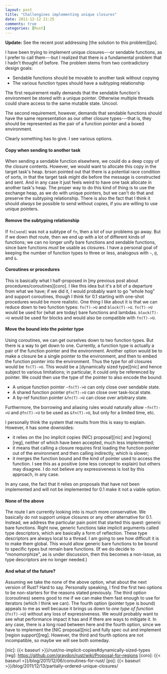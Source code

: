 ```yaml
---
layout: post
title: "Challengines implementing unique closures"
date: 2011-12-12 21:25
comments: true
categories: [Rust]
---
```


**Update:** See the recent post addressing
[the solution to this problem][po].

I have been trying to implement unique closures---or sendable
functions, as I prefer to call them---but I realized that there is
a fundamental problem that I hadn't thought of before.   The problem
stems from two contradictory design goals:

- Sendable functions should be movable to another task without copying
- The various function types should have a subtyping relationship

The first requirement really demands that the sendable function's
environment be stored with a unique pointer.  Otherwise multiple
threads could share access to the same mutable state. Uncool.

The second requirement, however, demands that sendable functions
should have the same representation as our other closure types---that
is, they should be represented as the pair of a function pointer and a
boxed environment.

Clearly something has to give.  I see various options.

#### Copy when sending to another task

When sending a sendable function elsewhere, we could do a deep copy of
the closure contents. However, we would want to allocate this copy in
the target task's heap.  brson pointed out that there is a potential
race condition of sorts, in that the target task might die before the
message is constructed and sent. And in any case it just feels weird
to have one task allocate in another task's heap. The proper way to do
this kind of thing is to use the exchange heap, as we do with unique
pointers, but we can't do that and preserve the subtyping
relationship. There is also the fact that I think it should *always*
be possible to send without copies, if you are willing to use unique
pointers.

#### Remove the subtyping relationship

If `fn[send]` was not a subtype of `fn`, then a lot of our problems go
away.  But if we down *that* route, then we end up with a lot of
different kinds of functions; we can no longer unify bare functions
and sendable functions, since bare functions *must* be usable as
closures.  I have a personal goal of keeping the number of function
types to three or less, analogous with `~`, `@`, and `&`.

#### Coroutines or procedures

This is basically what I half-proposed in
[my previous post about procedures/coroutines][coro].  I like this
idea but it's a bit of a departure from what we have; if we did it, I
would probably want to go "whole hog" and support coroutines, though I
think for 0.1 starting with one-shot procedures would be more
realistic.  One thing I like about it is that we can reduce down to
two function types: `fn(T)->U` and `block(T)->U`.  `fn(T)->U` would be
used for (what are today) bare functions and lambdas. `block(T)->U`
would be used for blocks and would also be compatible with `fn(T)->U`.

#### Move the bound into the pointer type

Using coroutines, we can get ourselves down to two function types.
But there is a way to get down to one. Currently, a function type is
actually a pair of the function pointer and the environment.  Another
option would be to make a closure be a single pointer to the
environment, and then to embed the function pointer into the
environment.  Thus the type for *all* closures would be `fn(T)->U`.
This would be a [dynamically sized type][nic] and hence subject to
various limitations; in particular, it could only be referenced by
pointer.  We could then use the type of the pointer to also encode the
bound:

- A unique function pointer `~fn(T)->U` can only close over sendable state.
- A shared function pointer `@fn(T)->U` can close over task-local state.
- A by-ref function pointer `&fn(T)->U` can close over arbitrary state.

Furthermore, the borrowing and aliasing rules would naturally allow
`~fn(T)->U` and `@fn(T)->U` to be used as `&fn(T)->U`, but only for a
limited time, etc.  

I personally think the system that results from this is easy to
explain.  However, it has some downsides:

- it relies on the [no implicit copies (NIC) proposal][nic] and
  [regions][reg], neither of which have been accepted, much less
  implemented;
- it means that calling a closure requires first loading the function pointer
  out of the environment and then calling indirectly, which is slower;
- it merges the function bound and the kind of pointer used to access
  the function.  I see this as a positive (one less concept to
  explain) but others may disagree.  I do not believe any
  expressiveness is lost by this approach, in any case.
  
In any case, the fact that it relies on proposals that have not been
implemented and will not be implemented for 0.1 make it not a viable
option.

#### None of the above

The route I am currently looking into is much more conservative.  We
basically do not support unique closures or any other alternative for
0.1.  Instead, we address the particular pain point that started this
quest: generic bare functions.  Right now, generic functions take
implicit arguments called type descriptors, which are basically a form
of reflection. These type descriptors are always local to a thread.  I
am going to see how difficult it is to make them global. This would
allow generic bare functions to be bound to specific types but remain
bare functions. (If we do decide to "monomorphize", as is under
discussion, then this becomes a non-issue, as type descriptors are no
longer needed.)

#### And what of the future?

Assuming we take the none of the above option, what about the next
version of Rust? Hard to say. Personally speaking, I find the first
two options to be non-starters for the reasons stated previously.  The
third option (coroutines) seems good to me if we can make them fast
enough to use for iterators (which I think we can).  The fourth option
(pointer type is bound) appeals to me as well because it brings us
down to *one type of function* (`fn(T)->U`) without any loss of
expressiveness.  We would probably want to see what performance impact
it has and if there are ways to mitigate it.  In any case, there is a
long road between here and the fourth option, since we have to
implement the [NIC proposal][nic] and fully spec out and implement
[region support][reg].  However, the third and fourth options are not
incompatible, so maybe we will see both someday.

[nic]: {{< baseurl >}}/rust/no-implicit-copies#dynamically-sized-types
[reg]: https://github.com/graydon/rust/wiki/Proposal-for-regions
[coro]: {{< baseurl >}}/blog/2011/12/06/coroutines-for-rust/
[po]: {{< baseurl >}}/blog/2011/12/13/partially-ordered-unique-closures/
